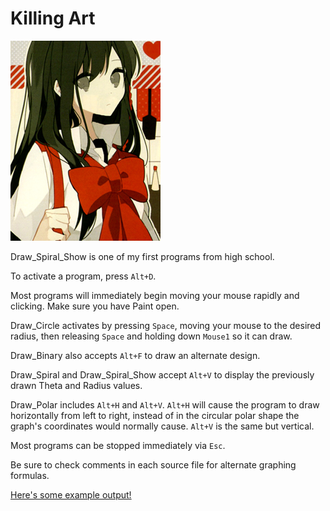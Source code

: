# Killing Art
![Seisa](seisa.png)

Draw_Spiral_Show is one of my first programs from high school.

To activate a program, press `Alt+D`.

Most programs will immediately begin moving your mouse rapidly and clicking. Make sure you have Paint open.

Draw_Circle activates by pressing `Space`, moving your mouse to the desired radius, then releasing `Space` and holding down `Mouse1` so it can draw.

Draw_Binary also accepts `Alt+F` to draw an alternate design.

Draw_Spiral and Draw_Spiral_Show accept `Alt+V` to display the previously drawn Theta and Radius values.

Draw_Polar includes `Alt+H` and `Alt+V`. `Alt+H` will cause the program to draw horizontally from left to right, instead of in the circular polar shape the graph's coordinates would normally cause. `Alt+V` is the same but vertical.

Most programs can be stopped immediately via `Esc`.

Be sure to check comments in each source file for alternate graphing formulas.

[Here's some example output!](https://github.com/Chdata/AHK-KillingArt/commit/a8e74cd6322f73caa7a0879bdcdc345e9b730628)
